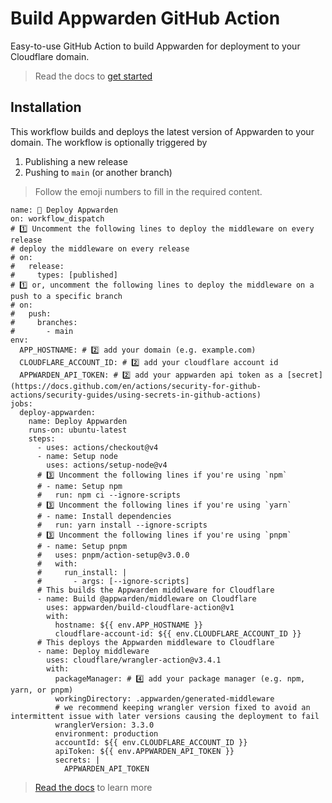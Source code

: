 # Build Appwarden GitHub Action

Easy-to-use GitHub Action to build Appwarden for deployment to your Cloudflare domain.

> Read the docs to [get started](https://appwarden.io/docs/guides/cloudflare-integration)

## Installation

This workflow builds and deploys the latest version of Appwarden to your domain. The workflow is optionally triggered by

1. Publishing a new release
2. Pushing to `main` (or another branch)

> Follow the emoji numbers to fill in the required content.

```
name: 🤖 Deploy Appwarden
on: workflow_dispatch
# 1️⃣ Uncomment the following lines to deploy the middleware on every release
# deploy the middleware on every release
# on:
#   release:
#     types: [published]
# 1️⃣ or, uncomment the following lines to deploy the middleware on a push to a specific branch
# on:
#   push:
#     branches:
#       - main
env:
  APP_HOSTNAME: # 2️⃣ add your domain (e.g. example.com)
  CLOUDFLARE_ACCOUNT_ID: # 2️⃣ add your cloudflare account id
  APPWARDEN_API_TOKEN: # 2️⃣ add your appwarden api token as a [secret](https://docs.github.com/en/actions/security-for-github-actions/security-guides/using-secrets-in-github-actions)
jobs:
  deploy-appwarden:
    name: Deploy Appwarden
    runs-on: ubuntu-latest
    steps:
      - uses: actions/checkout@v4
      - name: Setup node
        uses: actions/setup-node@v4
      # 3️⃣ Uncomment the following lines if you're using `npm`
      # - name: Setup npm
      #   run: npm ci --ignore-scripts
      # 3️⃣ Uncomment the following lines if you're using `yarn`
      # - name: Install dependencies
      #   run: yarn install --ignore-scripts
      # 3️⃣ Uncomment the following lines if you're using `pnpm`
      # - name: Setup pnpm
      #   uses: pnpm/action-setup@v3.0.0
      #   with:
      #     run_install: |
      #       - args: [--ignore-scripts]
      # This builds the Appwarden middleware for Cloudflare
      - name: Build @appwarden/middleware on Cloudflare
        uses: appwarden/build-cloudflare-action@v1
        with:
          hostname: ${{ env.APP_HOSTNAME }}
          cloudflare-account-id: ${{ env.CLOUDFLARE_ACCOUNT_ID }}
      # This deploys the Appwarden middleware to Cloudflare
      - name: Deploy middleware
        uses: cloudflare/wrangler-action@v3.4.1
        with:
          packageManager: # 4️⃣ add your package manager (e.g. npm, yarn, or pnpm)
          workingDirectory: .appwarden/generated-middleware
          # we recommend keeping wrangler version fixed to avoid an intermittent issue with later versions causing the deployment to fail
          wranglerVersion: 3.3.0
          environment: production
          accountId: ${{ env.CLOUDFLARE_ACCOUNT_ID }}
          apiToken: ${{ env.APPWARDEN_API_TOKEN }}
          secrets: |
            APPWARDEN_API_TOKEN
```

> [Read the docs](https://appwarden.io/docs/guides/cloudflare-integration) to learn more
